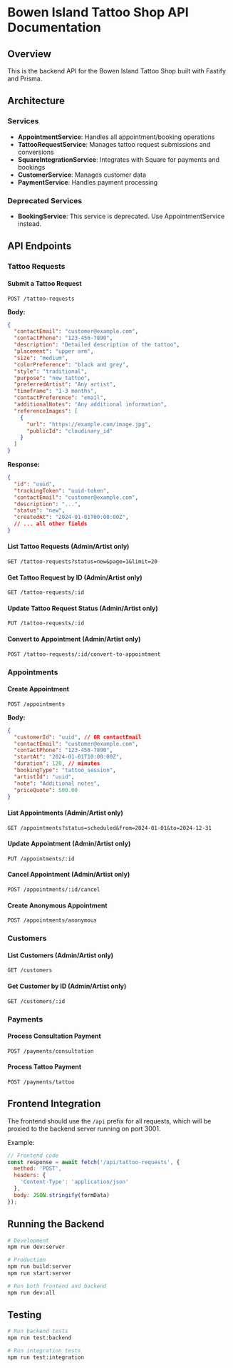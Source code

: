 # Bowen Island Tattoo Shop API Documentation

## Overview

This is the backend API for the Bowen Island Tattoo Shop built with Fastify and Prisma.

## Architecture

### Services
- **AppointmentService**: Handles all appointment/booking operations
- **TattooRequestService**: Manages tattoo request submissions and conversions
- **SquareIntegrationService**: Integrates with Square for payments and bookings
- **CustomerService**: Manages customer data
- **PaymentService**: Handles payment processing

### Deprecated Services
- **BookingService**: This service is deprecated. Use AppointmentService instead.

## API Endpoints

### Tattoo Requests

#### Submit a Tattoo Request
```
POST /tattoo-requests
```

**Body:**
```json
{
  "contactEmail": "customer@example.com",
  "contactPhone": "123-456-7890",
  "description": "Detailed description of the tattoo",
  "placement": "upper arm",
  "size": "medium",
  "colorPreference": "black and grey",
  "style": "traditional",
  "purpose": "new_tattoo",
  "preferredArtist": "Any artist",
  "timeframe": "1-3 months",
  "contactPreference": "email",
  "additionalNotes": "Any additional information",
  "referenceImages": [
    {
      "url": "https://example.com/image.jpg",
      "publicId": "cloudinary_id"
    }
  ]
}
```

**Response:**
```json
{
  "id": "uuid",
  "trackingToken": "uuid-token",
  "contactEmail": "customer@example.com",
  "description": "...",
  "status": "new",
  "createdAt": "2024-01-01T00:00:00Z",
  // ... all other fields
}
```

#### List Tattoo Requests (Admin/Artist only)
```
GET /tattoo-requests?status=new&page=1&limit=20
```

#### Get Tattoo Request by ID (Admin/Artist only)
```
GET /tattoo-requests/:id
```

#### Update Tattoo Request Status (Admin/Artist only)
```
PUT /tattoo-requests/:id
```

#### Convert to Appointment (Admin/Artist only)
```
POST /tattoo-requests/:id/convert-to-appointment
```

### Appointments

#### Create Appointment
```
POST /appointments
```

**Body:**
```json
{
  "customerId": "uuid", // OR contactEmail
  "contactEmail": "customer@example.com",
  "contactPhone": "123-456-7890",
  "startAt": "2024-01-01T10:00:00Z",
  "duration": 120, // minutes
  "bookingType": "tattoo_session",
  "artistId": "uuid",
  "note": "Additional notes",
  "priceQuote": 500.00
}
```

#### List Appointments (Admin/Artist only)
```
GET /appointments?status=scheduled&from=2024-01-01&to=2024-12-31
```

#### Update Appointment (Admin/Artist only)
```
PUT /appointments/:id
```

#### Cancel Appointment (Admin/Artist only)
```
POST /appointments/:id/cancel
```

#### Create Anonymous Appointment
```
POST /appointments/anonymous
```

### Customers

#### List Customers (Admin/Artist only)
```
GET /customers
```

#### Get Customer by ID (Admin/Artist only)
```
GET /customers/:id
```

### Payments

#### Process Consultation Payment
```
POST /payments/consultation
```

#### Process Tattoo Payment
```
POST /payments/tattoo
```

## Frontend Integration

The frontend should use the `/api` prefix for all requests, which will be proxied to the backend server running on port 3001.

Example:
```javascript
// Frontend code
const response = await fetch('/api/tattoo-requests', {
  method: 'POST',
  headers: {
    'Content-Type': 'application/json'
  },
  body: JSON.stringify(formData)
});
```

## Running the Backend

```bash
# Development
npm run dev:server

# Production
npm run build:server
npm run start:server

# Run both frontend and backend
npm run dev:all
```

## Testing

```bash
# Run backend tests
npm run test:backend

# Run integration tests
npm run test:integration
``` 